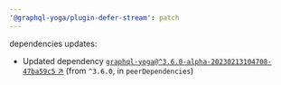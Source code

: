 ```yaml
---
'@graphql-yoga/plugin-defer-stream': patch
---
```

dependencies updates:
  - Updated dependency [`graphql-yoga@^3.6.0-alpha-20230213104708-47ba59c5` ↗︎](https://www.npmjs.com/package/graphql-yoga/v/3.6.0) (from `^3.6.0`, in `peerDependencies`)
